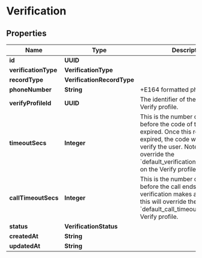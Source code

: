 

# Verification


## Properties

| Name | Type | Description | Notes |
|------------ | ------------- | ------------- | -------------|
|**id** | **UUID** |  |  [optional] |
|**verificationType** | **VerificationType** |  |  [optional] |
|**recordType** | **VerificationRecordType** |  |  [optional] |
|**phoneNumber** | **String** | +E164 formatted phone number. |  [optional] |
|**verifyProfileId** | **UUID** | The identifier of the associated Verify profile. |  [optional] |
|**timeoutSecs** | **Integer** | This is the number of seconds before the code of the request is expired. Once this request has expired, the code will no longer verify the user. Note: this will override the &#x60;default_verification_timeout_secs&#x60; on the Verify profile. |  [optional] |
|**callTimeoutSecs** | **Integer** | This is the number of seconds before the call ends, if the verification makes a call. Note: this will override the &#x60;default_call_timeout_secs&#x60; on the Verify profile. |  [optional] |
|**status** | **VerificationStatus** |  |  [optional] |
|**createdAt** | **String** |  |  [optional] |
|**updatedAt** | **String** |  |  [optional] |



